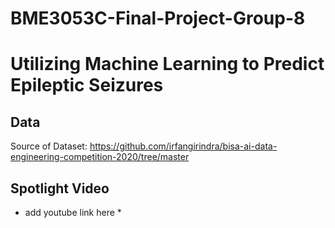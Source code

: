 # BME3053C-Final-Project-Group-8
# Utilizing Machine Learning to Predict Epileptic Seizures #
## Data ##
Source of Dataset: https://github.com/irfangirindra/bisa-ai-data-engineering-competition-2020/tree/master

## Spotlight Video ##
* add youtube link here *
